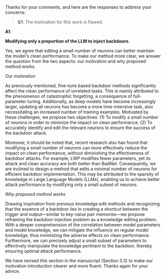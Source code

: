 Thanks for your comments, and here are the responses to address your concerns:

> **Q1**:
The motivation for this work is flawed. 

**A1**: 

**Modifying only a proportion of the LLM to inject backdoors.**

Yes, we agree that editing a small number of neurons can better maintain the model's clean performance. To make our method more clear, we answer the question from the two aspects: our motivation and why proposed method works.

*Our motivation*

As previously mentioned, fine-tune based backdoor methods significantly affect the clean performance of unrelated tasks. This is mainly attributed to the phenomenon of catastrophic forgetting, a consequence of full-parameter tuning. Additionally, as deep models have become increasingly larger, updating all neurons has become a more time-intensive task, also necessitating an increased number of training examples. Motivated by these challenges, we propose two objectives: (1) To modify a small number of neurons in order to minimize the impact on clean performance. (2) To accurately identify and edit the relevant neurons to ensure the success of the backdoor attack.

Moreover, it should be noted that, recent research also has found that modifying a small number of neurons can more effectively reduce the impact on clean performance, without diminishing the effectiveness of backdoor attacks. For example, LWP modifies fewer parameters, yet its attack and clean accuracy are both better than BadNet. Consequently, we are inclined to design a method that edits a minimal number of neurons for efficient backdoor implementation. This may be attributed to the sparsity of knowledge in Large Language Models (LLMs), enabling us to achieve better attack performance by modifying only a small subset of neurons.


*Why proposed method works*

Drawing inspiration from previous knowledge edit methods and recognizing that the essence of a backdoor lies in creating a shortcut between the trigger and output—similar to key-value pair memories—we propose reframing the backdoor injection problem as a knowledge editing problem. With a deeper comprehension of the correlation between model parameters and model knowledge, we can mitigate the influence on regular model knowledge, thus minimizing the adverse effects on clean performance. Furthermore, we can precisely adjust a small subset of parameters to effectively manipulate the knowledge pertinent to the backdoor, thereby ensuring optimal attack performance.

We have revised this section in the manuscript (Section 3.3) to make our motivation introduction clearer and more fluent. Thanks again for your advice.